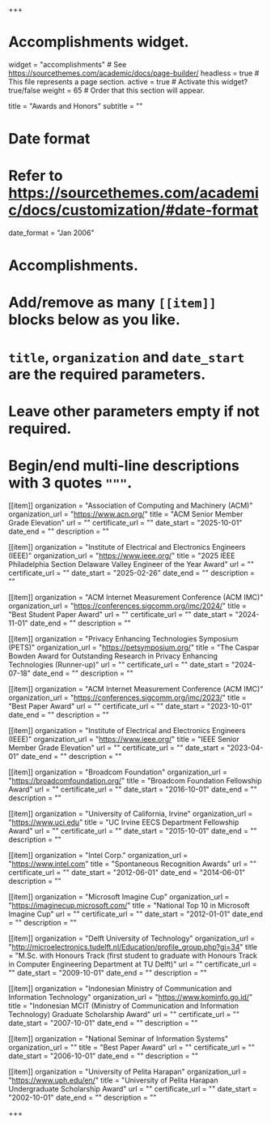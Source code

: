 +++
# Accomplishments widget.
widget = "accomplishments"  # See https://sourcethemes.com/academic/docs/page-builder/
headless = true  # This file represents a page section.
active = true  # Activate this widget? true/false
weight = 65  # Order that this section will appear.

title = "Awards and Honors"
subtitle = ""

# Date format
#   Refer to https://sourcethemes.com/academic/docs/customization/#date-format
date_format = "Jan 2006"

# Accomplishments.
#   Add/remove as many `[[item]]` blocks below as you like.
#   `title`, `organization` and `date_start` are the required parameters.
#   Leave other parameters empty if not required.
#   Begin/end multi-line descriptions with 3 quotes `"""`.

[[item]]
  organization = "Association of Computing and Machinery (ACM)"
  organization_url = "https://www.acn.org/"
  title = "ACM Senior Member Grade Elevation"
  url = ""
  certificate_url = ""
  date_start = "2025-10-01"
  date_end = ""
  description = ""

[[item]]
  organization = "Institute of Electrical and Electronics Engineers (IEEE)"
  organization_url = "https://www.ieee.org/"
  title = "2025 IEEE Philadelphia Section Delaware Valley Engineer of the Year Award"
  url = ""
  certificate_url = ""
  date_start = "2025-02-26"
  date_end = ""
  description = ""

[[item]]
  organization = "ACM Internet Measurement Conference (ACM IMC)"
  organization_url = "https://conferences.sigcomm.org/imc/2024/"
  title = "Best Student Paper Award"
  url = ""
  certificate_url = ""
  date_start = "2024-11-01"
  date_end = ""
  description = ""

[[item]]
  organization = "Privacy Enhancing Technologies Symposium (PETS)"
  organization_url = "https://petsymposium.org/"
  title = "The Caspar Bowden Award for Outstanding Research in Privacy Enhancing Technologies (Runner-up)"
  url = ""
  certificate_url = ""
  date_start = "2024-07-18"
  date_end = ""
  description = ""

[[item]]
  organization = "ACM Internet Measurement Conference (ACM IMC)"
  organization_url = "https://conferences.sigcomm.org/imc/2023/"
  title = "Best Paper Award"
  url = ""
  certificate_url = ""
  date_start = "2023-10-01"
  date_end = ""
  description = ""

[[item]]
  organization = "Institute of Electrical and Electronics Engineers (IEEE)"
  organization_url = "https://www.ieee.org/"
  title = "IEEE Senior Member Grade Elevation"
  url = ""
  certificate_url = ""
  date_start = "2023-04-01"
  date_end = ""
  description = ""

[[item]]
  organization = "Broadcom Foundation"
  organization_url = "https://broadcomfoundation.org/"
  title = "Broadcom Foundation Fellowship Award"
  url = ""
  certificate_url = ""
  date_start = "2016-10-01"
  date_end = ""
  description = ""

[[item]]
  organization = "University of California, Irvine"
  organization_url = "https://www.uci.edu"
  title = "UC Irvine EECS Department Fellowship Award"
  url = ""
  certificate_url = ""
  date_start = "2015-10-01"
  date_end = ""
  description = ""

[[item]]
  organization = "Intel Corp."
  organization_url = "https://www.intel.com"
  title = "Spontaneous Recognition Awards"
  url = ""
  certificate_url = ""
  date_start = "2012-06-01"
  date_end = "2014-06-01"
  description = ""

[[item]]
  organization = "Microsoft Imagine Cup"
  organization_url = "https://imaginecup.microsoft.com/"
  title = "National Top 10 in Microsoft Imagine Cup"
  url = ""
  certificate_url = ""
  date_start = "2012-01-01"
  date_end = ""
  description = ""

[[item]]
  organization = "Delft University of Technology"
  organization_url = "http://microelectronics.tudelft.nl/Education/profile_group.php?gi=34"
  title = "M.Sc. with Honours Track (first student to graduate with Honours Track in Computer Engineering Department at TU Delft)"
  url = ""
  certificate_url = ""
  date_start = "2009-10-01"
  date_end = ""
  description = ""

[[item]]
  organization = "Indonesian Ministry of Communication and Information Technology"
  organization_url = "https://www.kominfo.go.id/"
  title = "Indonesian MCIT (Ministry of Communication and Information Technology) Graduate Scholarship Award"
  url = ""
  certificate_url = ""
  date_start = "2007-10-01"
  date_end = ""
  description = ""

[[item]]
  organization = "National Seminar of Information Systems"
  organization_url = ""
  title = "Best Paper Award"
  url = ""
  certificate_url = ""
  date_start = "2006-10-01"
  date_end = ""
  description = ""

[[item]]
  organization = "University of Pelita Harapan"
  organization_url = "https://www.uph.edu/en/"
  title = "University of Pelita Harapan Undergraduate Scholarship Award"
  url = ""
  certificate_url = ""
  date_start = "2002-10-01"
  date_end = ""
  description = ""

+++
